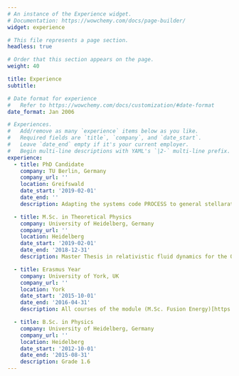 ```yaml
---
# An instance of the Experience widget.
# Documentation: https://wowchemy.com/docs/page-builder/
widget: experience

# This file represents a page section.
headless: true

# Order that this section appears on the page.
weight: 40

title: Experience
subtitle:

# Date format for experience
#   Refer to https://wowchemy.com/docs/customization/#date-format
date_format: Jan 2006

# Experiences.
#   Add/remove as many `experience` items below as you like.
#   Required fields are `title`, `company`, and `date_start`.
#   Leave `date_end` empty if it's your current employer.
#   Begin multi-line descriptions with YAML's `|2-` multi-line prefix.
experience:      
  - title: PhD Candidate
    company: TU Berlin, Germany
    company_url: ''
    location: Greifswald
    date_start: '2019-02-01'
    date_end: ''
    description: Adapting the systems code PROCESS to general stellarators.

  - title: M.Sc. in Theoretical Physics
    company: University of Heidelberg, Germany
    company_url: ''
    location: Heidelberg
    date_start: '2019-02-01'
    date_end: '2018-12-31'
    description: Master Thesis in relativistic fluid dynamics for the Quark Gluon Plasma, specialization in quantum field theory and the standard model of particle physics.

  - title: Erasmus Year
    company: University of York, UK
    company_url: ''
    location: York
    date_start: '2015-10-01'
    date_end: '2016-04-31'
    description: All courses of the module (M.Sc. Fusion Energy)[https://www.york.ac.uk/study/postgraduate-taught/courses/msc-fusion-energy/] (except the research part)

  - title: B.Sc. in Physics
    company: University of Heidelberg, Germany
    company_url: ''
    location: Heidelberg
    date_start: '2012-10-01'
    date_end: '2015-08-31'
    description: Grade 1.6
---
```


